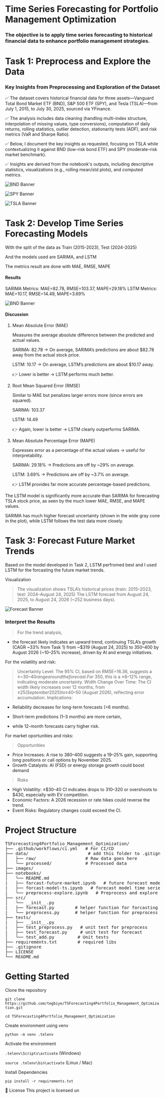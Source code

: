 # Time Series Forecasting for Portfolio Management Optimization 

### The objective is to apply time series forecasting to historical financial data to enhance portfolio management strategies. 

# Task 1: Preprocess and Explore the Data

### Key Insights from Preprocessing and Exploration of the Dataset

✅ The dataset covers historical financial data for three assets—Vanguard Total Bond Market ETF (BND), S&P 500 ETF (SPY), and Tesla (TSLA)—from July 1, 2015, to July 30, 2025, sourced via YFinance. 

✅ The analysis includes data cleaning (handling multi-index structure, interpolation of missing values, type conversions), computation of daily returns, rolling statistics, outlier detection, stationarity tests (ADF), and risk metrics (VaR and Sharpe Ratio). 

✅ Below, I document the key insights as requested, focusing on TSLA while contextualizing it against BND (low-risk bond ETF) and SPY (moderate-risk market benchmark). 

✅ Insights are derived from the notebook's outputs, including descriptive statistics, visualizations (e.g., rolling mean/std plots), and computed metrics.

![BND Banner](./images/BND_Close_vs_Time_series.png)

![SPY Banner](./images/SPY_Close_Time_Series.png)

![TSLA Banner](./images/TSLA_Close_Time_Series.png)

# Task 2: Develop Time Series Forecasting Models

With the split of the data as Train (2015-2023), Test (2024-2025)

And the models used are SARIMA, and LSTM

The metrics result are done with MAE, RMSE, MAPE

#### Results

SARIMA Metrics: MAE=82.78, RMSE=103.37, MAPE=29.18%
LSTM Metrics: MAE=10.17, RMSE=14.49, MAPE=3.69%

![BND Banner](./images/output_forecast_comparison.png)

#### Discussion

1. Mean Absolute Error (MAE)

    Measures the average absolute difference between the predicted and actual values.

    SARIMA: 82.78 → On average, SARIMA’s predictions are about $82.78 away from the actual stock price.

    LSTM: 10.17 → On average, LSTM’s predictions are about $10.17 away.

    👉 Lower is better → LSTM performs much better.
2. Root Mean Squared Error (RMSE)

    Similar to MAE but penalizes larger errors more (since errors are squared).

    SARIMA: 103.37

    LSTM: 14.49

    👉 Again, lower is better → LSTM clearly outperforms SARIMA.

3. Mean Absolute Percentage Error (MAPE)

    Expresses error as a percentage of the actual values → useful for interpretability.

    SARIMA: 29.18% → Predictions are off by ~29% on average.

    LSTM: 3.69% → Predictions are off by ~3.7% on average.

    👉 LSTM provides far more accurate percentage-based predictions.

The LSTM model is significantly more accurate than SARIMA for forecasting TSLA stock price, as seen by the much lower MAE, RMSE, and MAPE values.

SARIMA has much higher forecast uncertainty (shown in the wide gray cone in the plot), while LSTM follows the test data more closely.

# Task 3: Forecast Future Market Trends

Based on the model developed in Task 2, LSTM perfromed best and I used LSTM for the forcasting the future market trends.

Visualization

> The visualization shows TSLA’s historical prices (train: 2015–2023, test: 2024–August 24, 2025)
> The LSTM forecast from August 24, 2025, to August 24, 2026 (~252 business days).

![Forecast Banner](./images/output_forecast_market.png)

### Interpret the Results

> For the trend analysis, 
  - the forecast likely indicates an upward trend, continuing TSLA’s growth (CAGR ~33% from Task 1) from ~$319 (August 24, 2025) to $350–$400 by August 2026 (~10–25% increase), driven by AI and energy initiatives.

For the volatility and risk:
> Uncertainty Level: The 95% CI, based on RMSE=16.36, suggests a ±~$30–40 range around the forecast. For ~$350, this is a ±8–12% range, indicating moderate uncertainty.
> Width Change Over Time: The CI width likely increases over 12 months, from ±$25 (September 2025) to ±$40–50 (August 2026), reflecting error accumulation.
> Implications:

   - Reliability decreases for long-term forecasts (>6 months).

   - Short-term predictions (1–3 months) are more certain,

   - while 12-month forecasts carry higher risk.

For market oportunities and risks:
> Opportunities
  - Price Increases: A rise to $380–$400 suggests a 19–25% gain, supporting long positions or call options by November 2025.
  - Growth Catalysts: AI (FSD) or energy storage growth could boost demand

> Risks
  - High Volatility: ±$30–40 CI indicates drops to $310–$320 or overshoots to $430, especially with EV competition.
  - Economic Factors: A 2026 recession or rate hikes could reverse the trend.
  - Event Risks: Regulatory changes could exceed the CI.



# Project Structure

<pre>
TSForecasting4Portfolio_Management_Optimization/
├── .github/workflows/ci.yml   # For CI/CD
├── data/                       # add this folder to .gitignore
│   ├── raw/                   # Raw data goes here 
│   └── processed/             # Processed data
├── images/
├── notebooks/
│   └── README.md
|   ├── forcast-future-market.ipynb   # future forecast model time series
|   ├── forcast-model-ts.ipynb   # forecast model time series
|   └── preprocess-explore.ipynb   # Preprocess and explore
├── src/
│   └── __init__.py
|   ├── forecast.py        # helper function for forcasting
|   └── preprocess.py      # helper function for preprocess
├── tests/
|   ├── __init__.py
|   ├── test_preprocess.py   # unit test for preprocess
|   ├── test_forecast.py     # unit test for forecast
│   └── test_add.py         # Unit tests
├── requirements.txt        # required libs
├── .gitignore
├── LICENSE
└── README.md
</pre>


# Getting Started

Clone the repository

`git clone https://github.com/tegbiye/TSForecasting4Portfolio_Management_Optimization.git`

`cd TSForecasting4Portfolio_Management_Optimization`

Create environment using venv

`python -m venv .telenv`

Activate the environment

`.telenv\Scripts\activate` (Windows)

`source .telenv\bin\activate` (Linux / Mac)

Install Dependencies

`pip install -r requirements.txt`

📜 License This project is licensed un